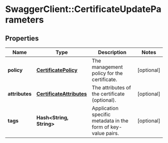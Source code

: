 # SwaggerClient::CertificateUpdateParameters

## Properties
Name | Type | Description | Notes
------------ | ------------- | ------------- | -------------
**policy** | [**CertificatePolicy**](CertificatePolicy.md) | The management policy for the certificate. | [optional] 
**attributes** | [**CertificateAttributes**](CertificateAttributes.md) | The attributes of the certificate (optional). | [optional] 
**tags** | **Hash&lt;String, String&gt;** | Application specific metadata in the form of key-value pairs. | [optional] 


